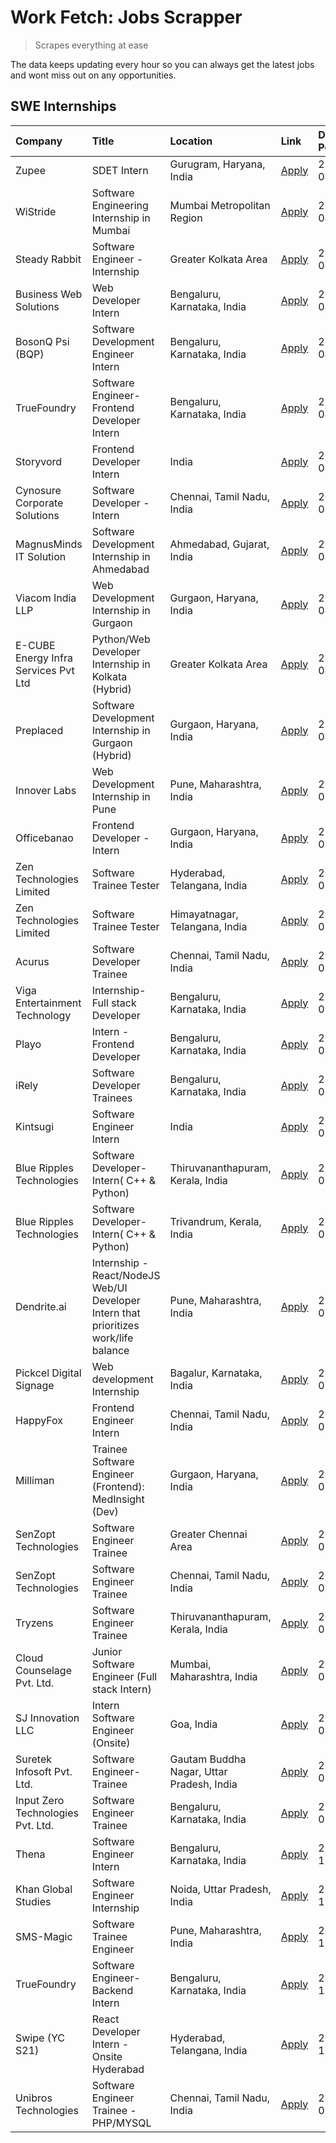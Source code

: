 # Work Fetch: Jobs Scrapper
> Scrapes everything at ease

The data keeps updating every hour so you can always get the latest jobs and wont miss out on any opportunities.

## SWE Internships
<!--START_SECTION:workfetch-->
| Company                              | Title                                                                                | Location                                  | Link                                                                                                                                                                                                                                                                                                | Date Posted   |
|:-------------------------------------|:-------------------------------------------------------------------------------------|:------------------------------------------|:----------------------------------------------------------------------------------------------------------------------------------------------------------------------------------------------------------------------------------------------------------------------------------------------------|:--------------|
| Zupee                                | SDET Intern                                                                          | Gurugram, Haryana, India                  | [Apply](https://in.linkedin.com/jobs/view/sdet-intern-at-zupee-3888478071?position=45&pageNum=0&refId=aILSNi9DQxprM%2FybpWaVFA%3D%3D&trackingId=k0n01CiBm0Ixxop0b6m9KQ%3D%3D&trk=public_jobs_jserp-result_search-card)                                                                              | 2024-04-09    |
| WiStride                             | Software Engineering Internship in Mumbai                                            | Mumbai Metropolitan Region                | [Apply](https://in.linkedin.com/jobs/view/software-engineering-internship-in-mumbai-at-wistride-3888218704?position=17&pageNum=0&refId=aILSNi9DQxprM%2FybpWaVFA%3D%3D&trackingId=pvkGPHs9%2FO2zX%2FgIZ3jQxw%3D%3D&trk=public_jobs_jserp-result_search-card)                                         | 2024-04-08    |
| Steady Rabbit                        | Software Engineer - Internship                                                       | Greater Kolkata Area                      | [Apply](https://in.linkedin.com/jobs/view/software-engineer-internship-at-steady-rabbit-3885171077?position=21&pageNum=0&refId=aILSNi9DQxprM%2FybpWaVFA%3D%3D&trackingId=hW4hleN739pVako36KHd%2BQ%3D%3D&trk=public_jobs_jserp-result_search-card)                                                   | 2024-04-08    |
| Business Web Solutions               | Web Developer Intern                                                                 | Bengaluru, Karnataka, India               | [Apply](https://in.linkedin.com/jobs/view/web-developer-intern-at-business-web-solutions-3889115371?position=28&pageNum=0&refId=aILSNi9DQxprM%2FybpWaVFA%3D%3D&trackingId=VozX81QktGrDOAzEsc5sqA%3D%3D&trk=public_jobs_jserp-result_search-card)                                                    | 2024-04-08    |
| BosonQ Psi (BQP)                     | Software Development Engineer Intern                                                 | Bengaluru, Karnataka, India               | [Apply](https://in.linkedin.com/jobs/view/software-development-engineer-intern-at-bosonq-psi-bqp-3888328596?position=41&pageNum=0&refId=aILSNi9DQxprM%2FybpWaVFA%3D%3D&trackingId=SxX6Xms1ija4kv8ylY1pZA%3D%3D&trk=public_jobs_jserp-result_search-card)                                            | 2024-04-06    |
| TrueFoundry                          | Software Engineer- Frontend Developer Intern                                         | Bengaluru, Karnataka, India               | [Apply](https://in.linkedin.com/jobs/view/software-engineer-frontend-developer-intern-at-truefoundry-3887320206?position=22&pageNum=0&refId=aILSNi9DQxprM%2FybpWaVFA%3D%3D&trackingId=y3ktOvGzpVrYE127PgXkWw%3D%3D&trk=public_jobs_jserp-result_search-card)                                        | 2024-04-05    |
| Storyvord                            | Frontend Developer Intern                                                            | India                                     | [Apply](https://in.linkedin.com/jobs/view/frontend-developer-intern-at-storyvord-3518938006?position=20&pageNum=0&refId=aILSNi9DQxprM%2FybpWaVFA%3D%3D&trackingId=jTAdiQbeG7IfdVzax637tQ%3D%3D&trk=public_jobs_jserp-result_search-card)                                                            | 2024-04-04    |
| Cynosure Corporate Solutions         | Software Developer -Intern                                                           | Chennai, Tamil Nadu, India                | [Apply](https://in.linkedin.com/jobs/view/software-developer-intern-at-cynosure-corporate-solutions-3884767755?position=26&pageNum=0&refId=aILSNi9DQxprM%2FybpWaVFA%3D%3D&trackingId=EA%2Fhv6ALqm0kyTOP8Lauqg%3D%3D&trk=public_jobs_jserp-result_search-card)                                       | 2024-04-04    |
| MagnusMinds IT Solution              | Software Development Internship in Ahmedabad                                         | Ahmedabad, Gujarat, India                 | [Apply](https://in.linkedin.com/jobs/view/software-development-internship-in-ahmedabad-at-magnusminds-it-solution-3883933909?position=40&pageNum=0&refId=aILSNi9DQxprM%2FybpWaVFA%3D%3D&trackingId=jCz2V5w%2BFWMgnUm2DMupkg%3D%3D&trk=public_jobs_jserp-result_search-card)                         | 2024-04-03    |
| Viacom India LLP                     | Web Development Internship in Gurgaon                                                | Gurgaon, Haryana, India                   | [Apply](https://in.linkedin.com/jobs/view/web-development-internship-in-gurgaon-at-viacom-india-llp-3883946826?position=60&pageNum=0&refId=aILSNi9DQxprM%2FybpWaVFA%3D%3D&trackingId=s7yCmIShnZMtJnsLyrbEkw%3D%3D&trk=public_jobs_jserp-result_search-card)                                         | 2024-04-03    |
| E-CUBE Energy Infra Services Pvt Ltd | Python/Web Developer Internship in Kolkata (Hybrid)                                  | Greater Kolkata Area                      | [Apply](https://in.linkedin.com/jobs/view/python-web-developer-internship-in-kolkata-hybrid-at-e-cube-energy-infra-services-pvt-ltd-3882160442?position=16&pageNum=0&refId=aILSNi9DQxprM%2FybpWaVFA%3D%3D&trackingId=JOqfjEsnmEfRctbUZjNxTQ%3D%3D&trk=public_jobs_jserp-result_search-card)         | 2024-04-02    |
| Preplaced                            | Software Development Internship in Gurgaon (Hybrid)                                  | Gurgaon, Haryana, India                   | [Apply](https://in.linkedin.com/jobs/view/software-development-internship-in-gurgaon-hybrid-at-preplaced-3880567870?position=24&pageNum=0&refId=aILSNi9DQxprM%2FybpWaVFA%3D%3D&trackingId=dIfI2kL0gEfEqJeqN90xdA%3D%3D&trk=public_jobs_jserp-result_search-card)                                    | 2024-04-01    |
| Innover Labs                         | Web Development Internship in Pune                                                   | Pune, Maharashtra, India                  | [Apply](https://in.linkedin.com/jobs/view/web-development-internship-in-pune-at-innover-labs-3875494237?position=8&pageNum=0&refId=aILSNi9DQxprM%2FybpWaVFA%3D%3D&trackingId=XCl6nARRjlxlBwIlzyUxfg%3D%3D&trk=public_jobs_jserp-result_search-card)                                                 | 2024-03-28    |
| Officebanao                          | Frontend Developer - Intern                                                          | Gurgaon, Haryana, India                   | [Apply](https://in.linkedin.com/jobs/view/frontend-developer-intern-at-officebanao-3871265915?position=12&pageNum=0&refId=aILSNi9DQxprM%2FybpWaVFA%3D%3D&trackingId=nkP9eHeTCYozNyTEpoP5Kw%3D%3D&trk=public_jobs_jserp-result_search-card)                                                          | 2024-03-28    |
| Zen Technologies Limited             | Software Trainee Tester                                                              | Hyderabad, Telangana, India               | [Apply](https://in.linkedin.com/jobs/view/software-trainee-tester-at-zen-technologies-limited-3872036112?position=13&pageNum=0&refId=aILSNi9DQxprM%2FybpWaVFA%3D%3D&trackingId=Xc2voaa%2F1plXLPkya3CGaQ%3D%3D&trk=public_jobs_jserp-result_search-card)                                             | 2024-03-27    |
| Zen Technologies Limited             | Software Trainee Tester                                                              | Himayatnagar, Telangana, India            | [Apply](https://in.linkedin.com/jobs/view/software-trainee-tester-at-zen-technologies-limited-3872100214?position=10&pageNum=0&refId=aILSNi9DQxprM%2FybpWaVFA%3D%3D&trackingId=xQeGjSmR9EPwY0%2FThuQVng%3D%3D&trk=public_jobs_jserp-result_search-card)                                             | 2024-03-26    |
| Acurus                               | Software Developer Trainee                                                           | Chennai, Tamil Nadu, India                | [Apply](https://in.linkedin.com/jobs/view/software-developer-trainee-at-acurus-3871400616?position=23&pageNum=0&refId=aILSNi9DQxprM%2FybpWaVFA%3D%3D&trackingId=5MPo7JkvFb8zGoRv1Rrmdg%3D%3D&trk=public_jobs_jserp-result_search-card)                                                              | 2024-03-26    |
| Viga Entertainment Technology        | Internship-Full stack Developer                                                      | Bengaluru, Karnataka, India               | [Apply](https://in.linkedin.com/jobs/view/internship-full-stack-developer-at-viga-entertainment-technology-3870669789?position=31&pageNum=0&refId=aILSNi9DQxprM%2FybpWaVFA%3D%3D&trackingId=vsY4J0WiBUxEs51%2FHvU9Sw%3D%3D&trk=public_jobs_jserp-result_search-card)                                | 2024-03-25    |
| Playo                                | Intern - Frontend Developer                                                          | Bengaluru, Karnataka, India               | [Apply](https://in.linkedin.com/jobs/view/intern-frontend-developer-at-playo-3864131172?position=6&pageNum=0&refId=aILSNi9DQxprM%2FybpWaVFA%3D%3D&trackingId=4JvzCyu1J5Tqre7a7UbneQ%3D%3D&trk=public_jobs_jserp-result_search-card)                                                                 | 2024-03-22    |
| iRely                                | Software Developer Trainees                                                          | Bengaluru, Karnataka, India               | [Apply](https://in.linkedin.com/jobs/view/software-developer-trainees-at-irely-3860566039?position=3&pageNum=0&refId=aILSNi9DQxprM%2FybpWaVFA%3D%3D&trackingId=TJhkWvFVt5Cyoc%2BNTu8SWQ%3D%3D&trk=public_jobs_jserp-result_search-card)                                                             | 2024-03-18    |
| Kintsugi                             | Software Engineer Intern                                                             | India                                     | [Apply](https://in.linkedin.com/jobs/view/software-engineer-intern-at-kintsugi-3857074071?position=35&pageNum=0&refId=aILSNi9DQxprM%2FybpWaVFA%3D%3D&trackingId=RL8vjf%2BD0A8vAldco77Qbg%3D%3D&trk=public_jobs_jserp-result_search-card)                                                            | 2024-03-16    |
| Blue Ripples Technologies            | Software Developer- Intern( C++ & Python)                                            | Thiruvananthapuram, Kerala, India         | [Apply](https://in.linkedin.com/jobs/view/software-developer-intern-c%2B%2B-python-at-blue-ripples-technologies-3855594494?position=19&pageNum=0&refId=aILSNi9DQxprM%2FybpWaVFA%3D%3D&trackingId=ZPRjykBODYMtYaD9vkZyFQ%3D%3D&trk=public_jobs_jserp-result_search-card)                             | 2024-03-14    |
| Blue Ripples Technologies            | Software Developer- Intern( C++  & Python)                                           | Trivandrum, Kerala, India                 | [Apply](https://in.linkedin.com/jobs/view/software-developer-intern-c%2B%2B-python-at-blue-ripples-technologies-3856150730?position=18&pageNum=0&refId=aILSNi9DQxprM%2FybpWaVFA%3D%3D&trackingId=TZ5qnqemtROdCd3TxoiHVw%3D%3D&trk=public_jobs_jserp-result_search-card)                             | 2024-03-13    |
| Dendrite.ai                          | Internship - React/NodeJS Web/UI Developer Intern that prioritizes work/life balance | Pune, Maharashtra, India                  | [Apply](https://in.linkedin.com/jobs/view/internship-react-nodejs-web-ui-developer-intern-that-prioritizes-work-life-balance-at-dendrite-ai-3853583200?position=39&pageNum=0&refId=aILSNi9DQxprM%2FybpWaVFA%3D%3D&trackingId=tyNTLVWMr3nYjm37ECHOJQ%3D%3D&trk=public_jobs_jserp-result_search-card) | 2024-03-12    |
| Pickcel Digital Signage              | Web development Internship                                                           | Bagalur, Karnataka, India                 | [Apply](https://in.linkedin.com/jobs/view/web-development-internship-at-pickcel-digital-signage-3849506118?position=59&pageNum=0&refId=aILSNi9DQxprM%2FybpWaVFA%3D%3D&trackingId=TcFzP9huhGvwFC7ZpPcDXg%3D%3D&trk=public_jobs_jserp-result_search-card)                                             | 2024-03-08    |
| HappyFox                             | Frontend Engineer Intern                                                             | Chennai, Tamil Nadu, India                | [Apply](https://in.linkedin.com/jobs/view/frontend-engineer-intern-at-happyfox-3848357951?position=52&pageNum=0&refId=aILSNi9DQxprM%2FybpWaVFA%3D%3D&trackingId=QFqLxSPJRobgHTPb4fYU7A%3D%3D&trk=public_jobs_jserp-result_search-card)                                                              | 2024-03-07    |
| Milliman                             | Trainee Software Engineer (Frontend): MedInsight (Dev)                               | Gurgaon, Haryana, India                   | [Apply](https://in.linkedin.com/jobs/view/trainee-software-engineer-frontend-medinsight-dev-at-milliman-3792874280?position=11&pageNum=0&refId=aILSNi9DQxprM%2FybpWaVFA%3D%3D&trackingId=PLvTglCPEsRXpi9NpJG2oQ%3D%3D&trk=public_jobs_jserp-result_search-card)                                     | 2024-03-01    |
| SenZopt Technologies                 | Software Engineer Trainee                                                            | Greater Chennai Area                      | [Apply](https://in.linkedin.com/jobs/view/software-engineer-trainee-at-senzopt-technologies-3827688781?position=42&pageNum=0&refId=aILSNi9DQxprM%2FybpWaVFA%3D%3D&trackingId=dT%2FWhXiohXCYrHRSDpU1Rw%3D%3D&trk=public_jobs_jserp-result_search-card)                                               | 2024-02-12    |
| SenZopt Technologies                 | Software Engineer Trainee                                                            | Chennai, Tamil Nadu, India                | [Apply](https://in.linkedin.com/jobs/view/software-engineer-trainee-at-senzopt-technologies-3827686880?position=54&pageNum=0&refId=aILSNi9DQxprM%2FybpWaVFA%3D%3D&trackingId=IMUr605RSI26fFh93FMepw%3D%3D&trk=public_jobs_jserp-result_search-card)                                                 | 2024-02-12    |
| Tryzens                              | Software Engineer Trainee                                                            | Thiruvananthapuram, Kerala, India         | [Apply](https://in.linkedin.com/jobs/view/software-engineer-trainee-at-tryzens-3809363491?position=43&pageNum=0&refId=aILSNi9DQxprM%2FybpWaVFA%3D%3D&trackingId=kQvQK6Ld9Hp0i9ryS5Wmvw%3D%3D&trk=public_jobs_jserp-result_search-card)                                                              | 2024-01-18    |
| Cloud Counselage Pvt. Ltd.           | Junior Software Engineer (Full stack Intern)                                         | Mumbai, Maharashtra, India                | [Apply](https://in.linkedin.com/jobs/view/junior-software-engineer-full-stack-intern-at-cloud-counselage-pvt-ltd-3803132814?position=34&pageNum=0&refId=aILSNi9DQxprM%2FybpWaVFA%3D%3D&trackingId=Yteuz39VRFvqOWvRSYtU7A%3D%3D&trk=public_jobs_jserp-result_search-card)                            | 2024-01-11    |
| SJ Innovation LLC                    | Intern Software Engineer (Onsite)                                                    | Goa, India                                | [Apply](https://in.linkedin.com/jobs/view/intern-software-engineer-onsite-at-sj-innovation-llc-3799959011?position=50&pageNum=0&refId=aILSNi9DQxprM%2FybpWaVFA%3D%3D&trackingId=2THkPH6Wadcbcd7BVeXqqw%3D%3D&trk=public_jobs_jserp-result_search-card)                                              | 2024-01-11    |
| Suretek Infosoft Pvt. Ltd.           | Software Engineer-Trainee                                                            | Gautam Buddha Nagar, Uttar Pradesh, India | [Apply](https://in.linkedin.com/jobs/view/software-engineer-trainee-at-suretek-infosoft-pvt-ltd-3800934643?position=29&pageNum=0&refId=aILSNi9DQxprM%2FybpWaVFA%3D%3D&trackingId=egtV%2F49yg3c71yXEPDIicg%3D%3D&trk=public_jobs_jserp-result_search-card)                                           | 2024-01-09    |
| Input Zero Technologies Pvt. Ltd.    | Software Engineer Trainee                                                            | Bengaluru, Karnataka, India               | [Apply](https://in.linkedin.com/jobs/view/software-engineer-trainee-at-input-zero-technologies-pvt-ltd-3800927643?position=37&pageNum=0&refId=aILSNi9DQxprM%2FybpWaVFA%3D%3D&trackingId=kw3yPa1ev%2Brp8FhBcs27Jw%3D%3D&trk=public_jobs_jserp-result_search-card)                                    | 2024-01-09    |
| Thena                                | Software Engineer Intern                                                             | Bengaluru, Karnataka, India               | [Apply](https://in.linkedin.com/jobs/view/software-engineer-intern-at-thena-3778731751?position=25&pageNum=0&refId=aILSNi9DQxprM%2FybpWaVFA%3D%3D&trackingId=3w3KDucnrGwFqzwftrAhQQ%3D%3D&trk=public_jobs_jserp-result_search-card)                                                                 | 2023-12-05    |
| Khan Global Studies                  | Software Engineer Internship                                                         | Noida, Uttar Pradesh, India               | [Apply](https://in.linkedin.com/jobs/view/software-engineer-internship-at-khan-global-studies-3766942197?position=56&pageNum=0&refId=aILSNi9DQxprM%2FybpWaVFA%3D%3D&trackingId=9dBOw8T3P2US9eaVwQ9Tsg%3D%3D&trk=public_jobs_jserp-result_search-card)                                               | 2023-11-27    |
| SMS-Magic                            | Software Trainee Engineer                                                            | Pune, Maharashtra, India                  | [Apply](https://in.linkedin.com/jobs/view/software-trainee-engineer-at-sms-magic-3761409781?position=36&pageNum=0&refId=aILSNi9DQxprM%2FybpWaVFA%3D%3D&trackingId=qOaAwkSUS%2BZ1uoKAH6v1bg%3D%3D&trk=public_jobs_jserp-result_search-card)                                                          | 2023-11-16    |
| TrueFoundry                          | Software Engineer-Backend Intern                                                     | Bengaluru, Karnataka, India               | [Apply](https://in.linkedin.com/jobs/view/software-engineer-backend-intern-at-truefoundry-3779508170?position=38&pageNum=0&refId=aILSNi9DQxprM%2FybpWaVFA%3D%3D&trackingId=Ern4g0m2gn2DYgmo8YfTvQ%3D%3D&trk=public_jobs_jserp-result_search-card)                                                   | 2023-11-10    |
| Swipe (YC S21)                       | React Developer Intern - Onsite Hyderabad                                            | Hyderabad, Telangana, India               | [Apply](https://in.linkedin.com/jobs/view/react-developer-intern-onsite-hyderabad-at-swipe-yc-s21-3737600089?position=46&pageNum=0&refId=aILSNi9DQxprM%2FybpWaVFA%3D%3D&trackingId=xta4P2cu8Ti6e6RV8ALbuA%3D%3D&trk=public_jobs_jserp-result_search-card)                                           | 2023-10-13    |
| Unibros Technologies                 | Software Engineer Trainee - PHP/MYSQL                                                | Chennai, Tamil Nadu, India                | [Apply](https://in.linkedin.com/jobs/view/software-engineer-trainee-php-mysql-at-unibros-technologies-3656599241?position=44&pageNum=0&refId=aILSNi9DQxprM%2FybpWaVFA%3D%3D&trackingId=qEmwQsX5eSbLjhXbHhZPxg%3D%3D&trk=public_jobs_jserp-result_search-card)                                       | 2023-06-12    |
<!--END_SECTION:workfetch-->
